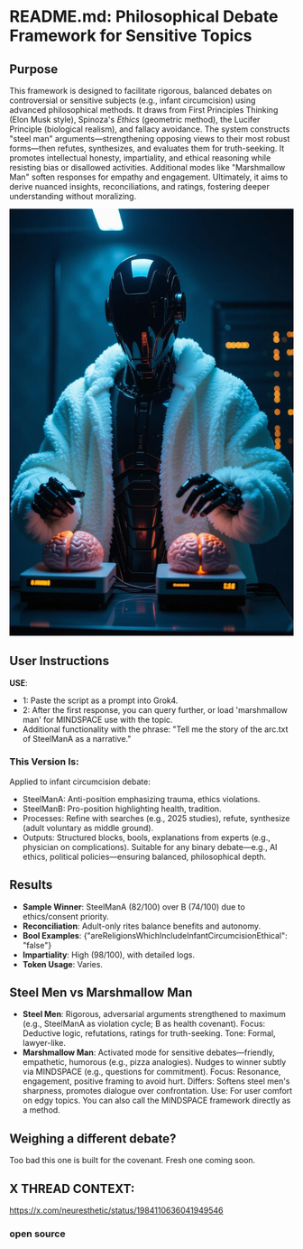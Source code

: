 # README.md: Philosophical Debate Framework for Sensitive Topics

## Purpose

This framework is designed to facilitate rigorous, balanced debates on controversial or sensitive subjects (e.g., infant circumcision) using advanced philosophical methods. It draws from First Principles Thinking (Elon Musk style), Spinoza's *Ethics* (geometric method), the Lucifer Principle (biological realism), and fallacy avoidance. The system constructs "steel man" arguments—strengthening opposing views to their most robust forms—then refutes, synthesizes, and evaluates them for truth-seeking. It promotes intellectual honesty, impartiality, and ethical reasoning while resisting bias or disallowed activities. Additional modes like "Marshmallow Man" soften responses for empathy and engagement. Ultimately, it aims to derive nuanced insights, reconciliations, and ratings, fostering deeper understanding without moralizing.

![SteelMen](https://github.com/neuresthetics/SteelManAbraham/blob/main/img/Pasted%20image%20(6).png)

## User Instructions

**USE**:
   - 1: Paste the script as a prompt into Grok4.
   - 2: After the first response, you can query further, or load 'marshmallow man' for MINDSPACE use with the topic.
   - Additional functionality with the phrase: "Tell me the story of the arc.txt of SteelManA as a narrative."

### This Version Is:

Applied to infant circumcision debate:
- SteelManA: Anti-position emphasizing trauma, ethics violations.
- SteelManB: Pro-position highlighting health, tradition.
- Processes: Refine with searches (e.g., 2025 studies), refute, synthesize (adult voluntary as middle ground).
- Outputs: Structured blocks, bools, explanations from experts (e.g., physician on complications).
Suitable for any binary debate—e.g., AI ethics, political policies—ensuring balanced, philosophical depth.

## Results

- **Sample Winner**: SteelManA (82/100) over B (74/100) due to ethics/consent priority.
- **Reconciliation**: Adult-only rites balance benefits and autonomy.
- **Bool Examples**: {"areReligionsWhichIncludeInfantCircumcisionEthical": "false"}
- **Impartiality**: High (98/100), with detailed logs.
- **Token Usage**: Varies.

## Steel Men vs Marshmallow Man

- **Steel Men**: Rigorous, adversarial arguments strengthened to maximum (e.g., SteelManA as violation cycle; B as health covenant). Focus: Deductive logic, refutations, ratings for truth-seeking. Tone: Formal, lawyer-like.
- **Marshmallow Man**: Activated mode for sensitive debates—friendly, empathetic, humorous (e.g., pizza analogies). Nudges to winner subtly via MINDSPACE (e.g., questions for commitment). Focus: Resonance, engagement, positive framing to avoid hurt. Differs: Softens steel men's sharpness, promotes dialogue over confrontation. Use: For user comfort on edgy topics. You can also call the MINDSPACE framework directly as a method.

## Weighing a different debate?
Too bad this one is built for the covenant. Fresh one coming soon.

## X THREAD CONTEXT:
https://x.com/neuresthetic/status/1984110636041949546

### open source